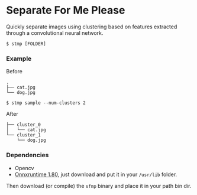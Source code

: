 # <b>S</b>eparate <b>F</b>or <b>M</b>e <b>P</b>lease

Quickly separate images using clustering based on features extracted through a convolutional neural network.

```
$ stmp [FOLDER]
```

### Example

Before
```
.
├── cat.jpg
└── dog.jpg
```

```
$ stmp sample --num-clusters 2
```

After
```
├── cluster_0
│   └── cat.jpg
└── cluster_1
    └── dog.jpg
```


### Dependencies
- Opencv
- [Onnxruntime 1.80](https://github.com/microsoft/onnxruntime/releases/tag/v1.8.0), just download and put it in your `/usr/lib` folder.


Then download (or compile) the `sfmp` binary and place it in your path bin dir. 